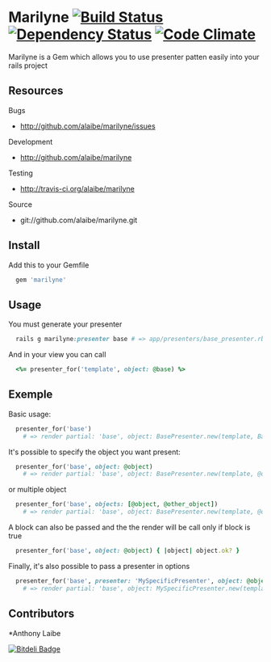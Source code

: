 # Marilyne [![Build Status](https://secure.travis-ci.org/alaibe/marilyne.png)][travis] [![Dependency Status](https://gemnasium.com/alaibe/marilyne.png)][gemnasium] [![Code Climate](https://codeclimate.com/badge.png)][codeclimate]

[travis]: http://travis-ci.org/alaibe/marilyne
[gemnasium]: https://gemnasium.com/alaibe/marilyne
[codeclimate]: https://codeclimate.com/github/alaibe/marilyne

Marilyne is a Gem which allows you to use presenter patten easily into your rails project

## Resources
Bugs

* http://github.com/alaibe/marilyne/issues

Development

* http://github.com/alaibe/marilyne

Testing

* http://travis-ci.org/alaibe/marilyne

Source

* git://github.com/alaibe/marilyne.git

## Install

Add this to your Gemfile
``` ruby
  gem 'marilyne'
```

## Usage

You must generate your presenter
``` ruby
  rails g marilyne:presenter base # => app/presenters/base_presenter.rb
```

And in your view you can call
``` ruby
  <%= presenter_for('template', object: @base) %>
```

## Exemple

Basic usage:
``` ruby
  presenter_for('base')
    # => render partial: 'base', object: BasePresenter.new(template, Base.new)
```

It's possible to specify the object you want present:
``` ruby
  presenter_for('base', object: @object)
    # => render partial: 'base', object: BasePresenter.new(template, @object)
```

or multiple object
``` ruby
  presenter_for('base', objects: [@object, @other_object])
    # => render partial: 'base', object: BasePresenter.new(template, @object, @other_object)
```

A block can also be passed and the the render will be call only if block is true
``` ruby
  presenter_for('base', object: @object) { |object| object.ok? }
```

Finally, it's also possible to pass a presenter in options
``` ruby
  presenter_for('base', presenter: 'MySpecificPresenter', object: @object)
    # => render partial: 'base', object: MySpecificPresenter.new(template, @object)
```

## Contributors

*Anthony Laibe


[![Bitdeli Badge](https://d2weczhvl823v0.cloudfront.net/alaibe/marilyne/trend.png)](https://bitdeli.com/free "Bitdeli Badge")

